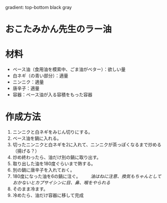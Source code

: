 gradient: top-bottom black gray

おこたみかん先生のラー油
================================================================================

材料
===========

* ベース油（食用油を模索中、ごま油がベター）：欲しい量
* 白ネギ（の青い部分）：適量
* ニンニク：適量
* 唐辛子：適量
* 容器：ベース油が入る容積をもった容器

作成方法
==========

1. ニンニクと白ネギをみじん切りにする。
2. ベース油を鍋に入れる。
3. 切ったニンニクと白ネギを2に入れて、ニンニクが茶っぽくなるまで炒める（揚げる？）
4. 炒め終わったら、油だけ別の鍋に取り出す。
5. 取り出した油を180度ぐらいまで熱する。
6. 別の鍋に唐辛子を入れておく。
7. 180度になった油を6の鍋に注ぐ。
　　*油はねに注意、換気もちゃんとしておかないとカプサイシンに目、鼻、喉をやられる*
8. そのまま冷ます。
9. 冷めたら、油だけ容器に移して完成
